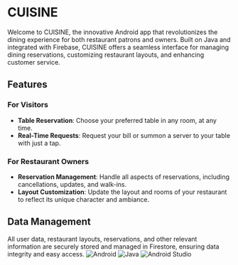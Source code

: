# CUISINE

Welcome to CUISINE, the innovative Android app that revolutionizes the dining experience for both restaurant patrons and owners. Built on Java and integrated with Firebase, CUISINE offers a seamless interface for managing dining reservations, customizing restaurant layouts, and enhancing customer service.

## Features

### For Visitors
- **Table Reservation**: Choose your preferred table in any room, at any time.
- **Real-Time Requests**: Request your bill or summon a server to your table with just a tap.

### For Restaurant Owners
- **Reservation Management**: Handle all aspects of reservations, including cancellations, updates, and walk-ins.
- **Layout Customization**: Update the layout and rooms of your restaurant to reflect its unique character and ambiance.

## Data Management
All user data, restaurant layouts, reservations, and other relevant information are securely stored and managed in Firestore, ensuring data integrity and easy access.
![Android](https://www.google.com/url?sa=i&url=https%3A%2F%2Fcommons.wikimedia.org%2Fwiki%2FFile%3AAndroid_robot.svg&psig=AOvVaw1fTH0oZjIkjzVmO-8OjGJJ&ust=1719411062240000&source=images&cd=vfe&opi=89978449&ved=0CA8QjRxqFwoTCLiTir739oYDFQAAAAAdAAAAABAE)
![Java](https://www.google.com/url?sa=i&url=https%3A%2F%2Fen.wikipedia.org%2Fwiki%2FJava_%2528programming_language%2529&psig=AOvVaw1L916Od_sbqPfR_9wr7hBB&ust=1719411084108000&source=images&cd=vfe&opi=89978449&ved=0CA8QjRxqFwoTCKiE1Mj39oYDFQAAAAAdAAAAABAE)
![Android Studio](https://www.google.com/url?sa=i&url=https%3A%2F%2Fcommons.wikimedia.org%2Fwiki%2FFile%3AAndroid_Studio_icon_%25282023%2529.svg&psig=AOvVaw3euTe217tgEqgAucXnL7De&ust=1719411104919000&source=images&cd=vfe&opi=89978449&ved=0CA8QjRxqFwoTCMCi09L39oYDFQAAAAAdAAAAABAH)
